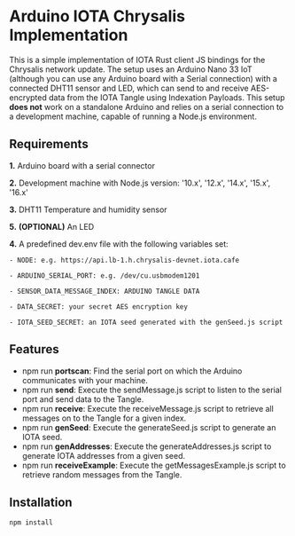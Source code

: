 # Arduino IOTA Chrysalis Implementation

This is a simple implementation of IOTA Rust client JS bindings for the Chrysalis network update. The setup uses an Arduino Nano 33 IoT (although you can use any Arduino board with a Serial connection) with a connected DHT11 sensor and LED,
which can send to and receive AES-encrypted data from the IOTA Tangle using Indexation Payloads. This setup **does not** work on a standalone
Arduino and relies on a serial connection to a development machine, capable of running a Node.js environment.

## Requirements

**1.** Arduino board with a serial connector

**2.** Development machine with Node.js version: '10.x', '12.x', '14.x', '15.x', '16.x'

**3.** DHT11 Temperature and humidity sensor

**5.** **(OPTIONAL)** An LED

**4.** A predefined dev.env file with the following variables set:

    - NODE: e.g. https://api.lb-1.h.chrysalis-devnet.iota.cafe

    - ARDUINO_SERIAL_PORT: e.g. /dev/cu.usbmodem1201

    - SENSOR_DATA_MESSAGE_INDEX: ARDUINO TANGLE DATA

    - DATA_SECRET: your secret AES encryption key

    - IOTA_SEED_SECRET: an IOTA seed generated with the genSeed.js script

## Features

- npm run **portscan**: Find the serial port on which the Arduino communicates with your machine.
- npm run **send**: Execute the sendMessage.js script to listen to the serial port and send data to the Tangle.
- npm run **receive**: Execute the receiveMessage.js script to retrieve all messages on to the Tangle for a given index.
- npm run **genSeed**: Execute the generateSeed.js script to generate an IOTA seed.
- npm run **genAddresses**: Execute the generateAddresses.js script to generate IOTA addresses from a given seed.
- npm run **receiveExample**: Execute the getMessagesExample.js script to retrieve random messages from the Tangle.

## Installation

```
npm install
```
